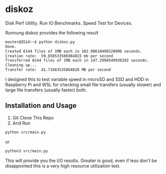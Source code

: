 # diskoz
Disk Perf Utility. Run IO Benchmarks. Speed Test for Devices.


Runnung diskoz provides the following result
```bash
master@ZG14:~$ python diskoz.py
Done.
Created 6144 files of 1MB each in 102.98610496520996 seconds.
Creation rate:  59.658533566984815 mb per second
Transferred 6144 files of 1MB each in 147.2998549938202 seconds.
Cleaning up...
Transfer rate:  41.71083535864828 MB per second
```
I designed this to test variable speed in microSD and SSD and HDD in Raspberry Pi and WSL for checking small file transfers (usually slower) and large file transfers (usually faster) both.

## Installation and Usage
 1. Git Clone This Repo
 2. And Run
```sh
python src/main.py

```
or
```sh
python3 src/main.py

```
This will provide you the I/O results. Greater is good, even if less don't be disappointed this is a very high resource utilization test. 

